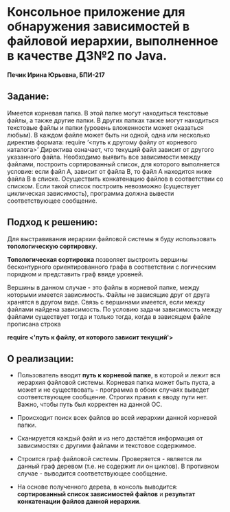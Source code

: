 # Консольное приложение для обнаружения зависимостей в файловой иерархии, выполненное в качестве ДЗ№2 по Java.
**Печик Ирина Юрьевна, БПИ-217**

## Задание:
Имеется корневая папка. В этой папке могут находиться текстовые файлы, а также
другие папки. В других папках также могут находиться текстовые файлы и папки
(уровень вложенности может оказаться любым).
В каждом файле может быть ни одной, одна или несколько директив формата:
require ‘<путь к другому файлу от корневого каталога>’
Директива означает, что текущий файл зависит от другого указанного файла.
Необходимо выявить все зависимости между файлами, построить сортированный
список, для которого выполняется условие: если файл А, зависит от файла В, то файл
А находится ниже файла В в списке.
Осуществить конкатенацию файлов в соответствии со списком. Если такой список
построить невозможно (существует циклическая зависимость), программа должна
вывести соответствующее сообщение.

## Подход к решению:
Для выстравивания иерархии файловой системы я буду использовать **топологическую сортировку**.

  **Топологическая сортировка** позволяет выстроить вершины бесконтурного ориентированного графа
  в соответствии с логическим порядком и представить граф ввиде уровней.

  Вершины в данном случае - это файлы в корневой папке, между которыми имеется зависимость.
  Файлы не зависящие друг от друга хранятся в другом виде.
  Связь с вершинами имеется, если между файлами найдена зависимость. 
  По условию задачи зависимость между файлами существует тогда и только тогда, когда в зависящем файле прописана строка

  **require <'путь к файлу, от которого зависит текущий'>**
  
## О реализации:
* Пользователь вводит **путь к корневой папке**, в которой и лежит вся иерархия файловой системы.
  Корневая папка может быть пуста, а может и не существовать - программа в обоих случаях выведет соответствующее сообщение.
  Строгих правил к вводу пути нет. Важно, чтобы путь был корректен на данной ОС.
  
* Происходит поиск всех файлов во всей иерархии данной корневой папки.

* Сканируется каждый файл и из него дастаётся информация от зависимостях с другими файлами и текстовое содержимое.

* Строится граф файловой системы.
    Проверяется - является ли данный граф деревом (т.е. не содержит ли он циклов). 
    В противном случае - выводится соответствующее сообщение.
  
* На основе полученного дерева, в консоль выводится:
    **сортированный список зависимостей файлов** и **результат конкатенации файлов данной иерархии**.
